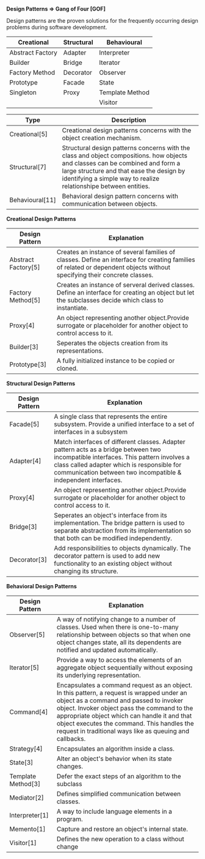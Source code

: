 **Design Patterns => Gang of Four [GOF]**

  Design patterns are the proven solutions for the frequently occurring design problems during software development.
  
  |Creational|Structural|Behavioural|
  |--------|--------|--------|
  |Abstract Factory|Adapter|Interpreter|
  |Builder|Bridge|Iterator|
  |Factory Method|Decorator|Observer|
  |Prototype|Facade|State|
  |Singleton|Proxy|Template Method|
  |||Visitor|
  
  |Type|Description|
  |-----|------|
  |Creational[5]|Creational design patterns concerns with the object creation mechanism.|
  |Structural[7]|Structural design patterns concerns with the class and object compositions. how objects and classes can be combined and form a large structure and that ease the design by identifying a simple way to realize relationshipe between entities.|
  |Behavioural[11]|Behavioral design pattern concerns with communication between objects.|
  
  **Creational Design Patterns**
  
 | **Design Pattern**| **Explanation**|
 |-----------------|------------------------------------------|
 |Abstract Factory[5]|Creates an instance of several families of classes. Define an interface for creating families of related or dependent objects without specifying their concrete classes.|
 |Factory Method[5]|Creates an instance of serveral derived classes. Define an interface for creating an object but let the subclasses decide which class to instantiate. |
 |Proxy[4]|An object representing another object.Provide surrogate or placeholder for another object to control access to it.|
 |Builder[3]|Seperates the objects creation from its representations.|
 |Prototype[3]|A fully initialized instance to be copied or cloned.|x
 
  **Structural Design Patterns**
  
 | **Design Pattern**| **Explanation**|
 |-----------------|------------------------------------------|
 |Facade[5]| A single class that represents the entire subsystem. Provide a unified interface to a set of interfaces in a subsystem|
 |Adapter[4]|Match interfaces of different classes. Adapter pattern acts as a bridge between two incompatible interfaces. This pattern involves a class called adapter which is responsible for communication between two incompatible & independent interfaces.|
 |Proxy[4]|An object representing another object.Provide surrogate or placeholder for another object to control access to it.|
 |Bridge[3]| Seperates an object's interface from its implementation. The bridge pattern is used to separate abstraction from its implementation so that both can be modified independently.|
 |Decorator[3]| Add responsibilities to objects dynamically. The decorator pattern is used to add new functionality to an existing object without changing its structure.|
 
 
   **Behavioral Design Patterns**
  
 | **Design Pattern**| **Explanation**|
 |-----------------|------------------------------------------|
 |Observer[5]|A way of notifying change to a number of classes. Used when there is one-to-many relationship between objects so that when one object changes state, all its dependents are notified and updated automatically.| 
 |Iterator[5]|Provide a way to access the elements of an aggregate object sequentially without exposing its underlying representation.|
 |Command[4]|Encapsulates a command request as an object. In this pattern, a request is wrapped under an object as a command and passed to invoker object. Invoker object pass the command to the appropriate object which can handle it and that object executes the command. This handles the request in traditional ways like as queuing and callbacks.|
 |Strategy[4]|Encapsulates an algorithm inside a class.|
 |State[3]|Alter an object's behavior when its state changes.| 
 |Template Method[3]|Defer the exact steps of an algorithm to the subclass|
 |Mediator[2]|Defines simplified communication between classes.|
 |Interpreter[1]|A way to include language elements in a program.|
 |Memento[1]|Capture and restore an object's internal state.|
 |Visitor[1]|Defines the new operation to a class without change|
 

